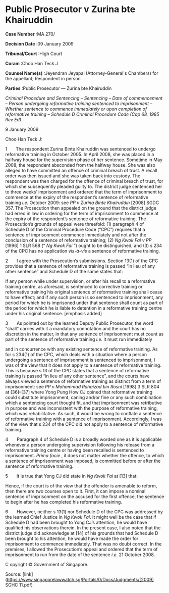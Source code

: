 # Public Prosecutor v Zurina bte Khairuddin 



**Case Number** :MA 270/ 

**Decision Date** :09 January 2009 

**Tribunal/Court** :High Court 

**Coram** :Choo Han Teck J 

**Counsel Name(s)** :Jeyendran Jeyapal (Attorney-General's Chambers) for the appellant; Respondent in person 

**Parties** :Public Prosecutor — Zurina bte Khairuddin 

_Criminal Procedure and Sentencing_ – _Sentencing_ – _Date of commencement_ – _Person undergoing reformative training sentenced to imprisonment_ – _Whether sentence to commence immediately or upon completion of reformative training_ – _Schedule D Criminal Procedure Code (Cap 68, 1985 Rev Ed)_ 

9 January 2009 

Choo Han Teck J: 

1       The respondent Zurina Binte Khairuddin was sentenced to undergo reformative training in October 2005. In April 2008, she was placed in a halfway house for the supervision phase of her sentence. Sometime in May 2008, the respondent absconded from the halfway house. She was also alleged to have committed an offence of criminal breach of trust. A recall order was then issued and she was taken back into custody. The respondent was then charged for the offence of criminal breach of trust, for which she subsequently pleaded guilty to. The district judge sentenced her to three weeks’ imprisonment and ordered that the term of imprisonment to commence at the expiry of the respondent’s sentence of reformative training _i.e._ October 2009: see _PP v Zurina Binte Khairuddin_ <span class="citation">[2008] SGDC 357</span>. The Prosecution then appealed on the ground that the district judge had erred in law in ordering for the term of imprisonment to commence at the expiry of the respondent’s sentence of reformative training. The Prosecution’s grounds of appeal were threefold: (1) paragraph 4 of Schedule D of the Criminal Procedure Code (“CPC”) requires that a sentence of imprisonment commence immediately and not after the conclusion of a sentence of reformative training; (2) _Ng Kwok Fai v PP_ <span class="citation">[1996] 1 SLR 568</span> (“ _Ng Kwok Fai_ ”) ought to be distinguished; and (3) s 234 of the CPC has no application _vis-à-vis_ a sentence of reformative training. 

2       I agree with the Prosecution’s submissions. Section 13(1) of the CPC provides that a sentence of reformative training is passed “in lieu of any other sentence” and Schedule D of the same states that: 

 If any person while under supervision, or after his recall to a reformative training centre, as aforesaid, is sentenced to corrective training or reformative training his original sentence of reformative training shall cease to have effect; and if any such person is so sentenced to imprisonment, any period for which he is imprisoned under that sentence shall count as part of the period for which he is liable to detention in a reformative training centre under his original sentence. [emphasis added] 

3       As pointed out by the learned Deputy Public Prosecutor, the word “shall” carries with it a mandatory connotation and the court has no discretion in the matter, in that any sentence of imprisonment must count as part of the sentence of reformative training _i.e._ it must run immediately 


and in concurrence with any existing sentence of reformative training. As for s 234(1) of the CPC, which deals with a situation where a person undergoing a sentence of imprisonment is sentenced to imprisonment, I was of the view that it does not apply to a sentence of reformative training. This is because s 13 of the CPC states that a sentence of reformative training is passed “in lieu of any other sentence”, and the courts have always viewed a sentence of reformative training as distinct from a term of imprisonment: see _PP v Mohammad Rohaizad bin Rosni_ <span class="citation">[1998] 3 SLR 804</span> at [36]–[37] where Yong Pung How CJ opined that reformative training could substitute imprisonment, caning and/or fine or any such combination which a sentencing court thought fit, and that imprisonment was retributive in purpose and was inconsistent with the purpose of reformative training, which was rehabilitative. As such, it would be wrong to conflate a sentence of reformative training with a sentence of imprisonment. Accordingly, I was of the view that s 234 of the CPC did not apply to a sentence of reformative training. 

4       Paragraph 4 of Schedule D is a broadly worded one as it is applicable whenever a person undergoing supervision following his release from a reformative training centre or having been recalled is sentenced to imprisonment. _Prima facie_ , it does not matter whether the offence, to which a sentence of imprisonment was imposed, is committed before or after the sentence of reformative training. 

5       It is true that Yong CJ did state in _Ng Kwok Fai_ at [13] that: 

 Hence, if the court is of the view that the offender is amenable to reform, then there are two courses open to it. First, it can impose a nominal sentence of imprisonment on the accused for the first offence, the sentence to begin after he has completed his reformative training. 

6       However, neither s 13(1) nor Schedule D of the CPC was addressed by the learned Chief Justice in _Ng Kwok Fai_. It might well be the case that if Schedule D had been brought to Yong CJ’s attention, he would have qualified his observations therein. In the present case, I also noted that the district judge did acknowledge at [14] of his grounds that had Schedule D been brought to his attention, he would have made the order for imprisonment to commence immediately. That was no doubt correct. In the premises, I allowed the Prosecution’s appeal and ordered that the term of imprisonment to run from the date of the sentence _i.e._ 21 October 2008. 

 C opyright © Government of Singapore. 


Source: [link](https://www.singaporelawwatch.sg/Portals/0/Docs/Judgments/[2009] SGHC 11.pdf)
